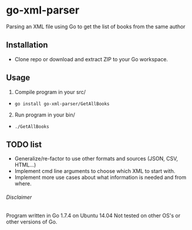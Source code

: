 # go-xml-parser
Parsing an XML file using Go to get the list of books from the same author

## Installation
- Clone repo or download and extract ZIP to your Go workspace.

## Usage
1. Compile program in your src/
  * `go install go-xml-parser/GetAllBooks`
2. Run program in your bin/
  * `./GetAllBooks`

## TODO list
- Generalize/re-factor to use other formats and sources (JSON, CSV, HTML...)
- Implement cmd line arguments to choose which XML to start with.
- Implement more use cases about what information is needed and from where.

###### Disclaimer
Program written in Go 1.7.4 on Ubuntu 14.04
Not tested on other OS's or other versions of Go.